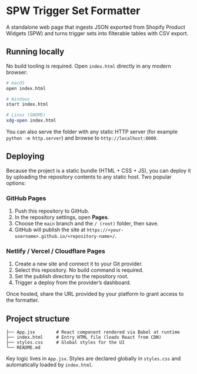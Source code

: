 # SPW Trigger Set Formatter

A standalone web page that ingests JSON exported from Shopify Product Widgets (SPW) and turns trigger sets into filterable tables with CSV export.

## Running locally

No build tooling is required. Open `index.html` directly in any modern browser:

```bash
# macOS
open index.html

# Windows
start index.html

# Linux (GNOME)
xdg-open index.html
```

You can also serve the folder with any static HTTP server (for example `python -m http.server`) and browse to `http://localhost:8000`.

## Deploying

Because the project is a static bundle (HTML + CSS + JS), you can deploy it by uploading the repository contents to any static host. Two popular options:

### GitHub Pages

1. Push this repository to GitHub.
2. In the repository settings, open **Pages**.
3. Choose the `main` branch and the `/ (root)` folder, then save.
4. GitHub will publish the site at `https://<your-username>.github.io/<repository-name>/`.

### Netlify / Vercel / Cloudflare Pages

1. Create a new site and connect it to your Git provider.
2. Select this repository. No build command is required.
3. Set the publish directory to the repository root.
4. Trigger a deploy from the provider’s dashboard.

Once hosted, share the URL provided by your platform to grant access to the formatter.

## Project structure

```
├── App.jsx        # React component rendered via Babel at runtime
├── index.html     # Entry HTML file (loads React from CDN)
├── styles.css     # Global styles for the UI
└── README.md
```

Key logic lives in `App.jsx`. Styles are declared globally in `styles.css` and automatically loaded by `index.html`.
